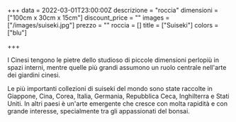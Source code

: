 +++
data = 2022-03-01T23:00:00Z
descrizione = "roccia"
dimensioni = ["100cm x 30cm x 15cm"]
discount_price = ""
images = ["/images/suiseki.jpg"]
prezzo = ""
roccia = []
title = ["Suiseki"]
colors = ["blu"]

+++

I Cinesi tengono le pietre dello studioso di piccole dimensioni perlopiù in spazi interni, mentre quelle più grandi assumono un ruolo centrale nell'arte dei giardini cinesi.

Le più importanti collezioni di suiseki del mondo sono state raccolte in Giappone, Cina, Corea, Italia, Germania, Repubblica Ceca, Inghilterra e Stati Uniti. In altri paesi è un'arte emergente che cresce con molta rapidità e con grande interesse, specialmente tra gli appassionati del bonsai.
